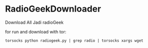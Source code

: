 # RadioGeekDownloader
Download All Jadi radioGeek

for run and download with tor:

`torsocks python radiogeek.py | grep radio | torsocks xargs wget`




